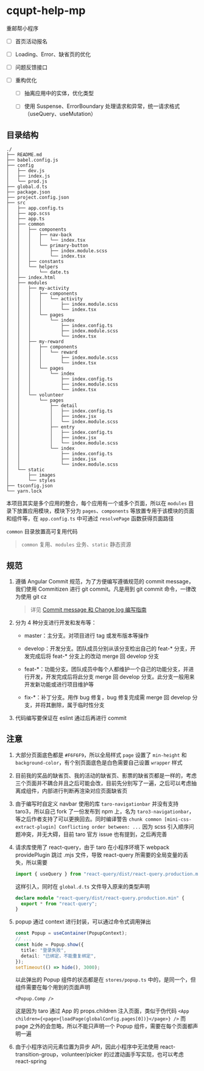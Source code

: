 # cqupt-help-mp

重邮帮小程序

- [ ] 首页活动报名

- [ ] Loading、Error、缺省页的优化

- [ ] 问题反馈接口

- [ ] 重构优化

    - [ ] 抽离应用中的实体，优化类型

    - [ ] 使用 Suspense、ErrorBoundary 处理请求和异常，统一请求格式（useQuery、useMutation）

## 目录结构

```shell
./
├── README.md
├── babel.config.js
├── config
│   ├── dev.js
│   ├── index.js
│   └── prod.js
├── global.d.ts
├── package.json
├── project.config.json
├── src
│   ├── app.config.ts
│   ├── app.scss
│   ├── app.ts
│   ├── common
│   │   ├── components
│   │   │   ├── nav-back
│   │   │   │   └── index.tsx
│   │   │   └── primary-button
│   │   │       ├── index.module.scss
│   │   │       └── index.tsx
│   │   ├── constants
│   │   └── helpers
│   │       └── date.ts
│   ├── index.html
│   ├── modules
│   │   ├── my-activity
│   │   │   ├── components
│   │   │   │   └── activity
│   │   │   │       ├── index.module.scss
│   │   │   │       └── index.tsx
│   │   │   └── pages
│   │   │       └── index
│   │   │           ├── index.config.ts
│   │   │           ├── index.module.scss
│   │   │           └── index.tsx
│   │   ├── my-reward
│   │   │   ├── components
│   │   │   │   └── reward
│   │   │   │       ├── index.module.scss
│   │   │   │       └── index.tsx
│   │   │   └── pages
│   │   │       └── index
│   │   │           ├── index.config.ts
│   │   │           ├── index.module.scss
│   │   │           └── index.tsx
│   │   └── volunteer
│   │       └── pages
│   │           ├── detail
│   │           │   ├── index.config.ts
│   │           │   ├── index.jsx
│   │           │   └── index.module.scss
│   │           ├── entry
│   │           │   ├── index.config.ts
│   │           │   ├── index.jsx
│   │           │   └── index.module.scss
│   │           └── index
│   │               ├── index.config.ts
│   │               ├── index.jsx
│   │               └── index.module.scss
│   └── static
│       ├── images
│       └── styles
├── tsconfig.json
└── yarn.lock
```

本项目其实是多个应用的整合，每个应用有一个或多个页面，所以在 `modules` 目录下放置应用模块，模块下分为 `pages`、`components` 等放置专用于该模块的页面和组件等，在 `app.config.ts` 中可通过 `resolvePage` 函数获得页面路径

`common` 目录放置高可复用代码

> `common` 复用、`modules` 业务、`static` 静态资源

## 规范

1. 遵循 Angular Commit 规范，为了方便编写遵循规范的 commit message，我们使用 Commitizen 进行 git commit。凡是用到 git commit 命令，一律改为使用 git cz

   > 详见 [Commit message 和 Change log 编写指南](https://www.ruanyifeng.com/blog/2016/01/commit_message_change_log.html)

2. 分为 4 种分支进行开发和发布等：

   - master：主分支。对项目进行 tag 或发布版本等操作

   - develop：开发分支。团队成员分别从该分支检出自己的 feat-\* 分支，开发完成后将 feat-\* 分支上的改动 merge 回 develop 分支

   - feat-\*：功能分支。团队成员中每个人都维护一个自己的功能分支，并进行开发，开发完成后将此分支 merge 回 develop 分支。此分支一般用来开发新功能或进行项目维护等

   - fix-\*：补丁分支。用作 bug 修复，bug 修复完成需 merge 回 develop 分支，并将其删除，属于临时性分支

3. 代码编写要保证在 eslint 通过后再进行 commit

## 注意

1. 大部分页面底色都是 `#F6F6F9`，所以全局样式 `page` 设置了 `min-height` 和 `background-color`，有个别页面底色是白色需要自己设置 `wrapper` 样式

2. 目前我的奖品的缺省页、我的活动的缺省页、影票的缺省页都是一样的，考虑三个页面并不耦合并且之后可能会改，目前先分别写了一遍，之后可以考虑抽离成组件，内部进行判断再渲染对应页面缺省页

3. 由于编写时自定义 navbar 使用的库 `taro-navigationbar` 并没有支持 taro3，所以自己 fork 了一份发布到 npm 上，名为 `taro3-navigationbar`，等之后作者支持了可以更换回去。同时编译警告 `chunk common [mini-css-extract-plugin] Conflicting order between: ...` 因为 scss 引入顺序问题冲突，并无大碍，目前 taro 官方 issue 也有提到，之后再完善

4. 请求库使用了 react-query，由于 taro 在小程序环境下 webpack providePlugin 跳过 .mjs 文件，导致 react-query 所需要的全局变量的丢失，所以需要

   ```ts
   import { useQuery } from "react-query/dist/react-query.production.min";
   ```

   这样引入，同时在 `global.d.ts` 文件导入原来的类型声明

   ```ts
   declare module "react-query/dist/react-query.production.min" {
     export * from "react-query";
   }
   ```

5. popup 通过 context 进行封装，可以通过命令式调用弹出

   ```ts
   const Popup = useContainer(PopupContext);
   // ...
   const hide = Popup.show({
     title: "登录失败",
     detail: "已绑定，不能重复绑定",
   });
   setTimeout(() => hide(), 3000);
   ```

   以此弹出的 Popup 组件的状态都是在 `stores/popup.ts` 中的，是同一个，但组件需要在每个用到的页面声明

   ```tsx
   <Popup.Comp />
   ```

   这是因为 taro 通过 App 的 props.children 注入页面，类似于伪代码 `<App children={<page>{loadPage(globalConfig.pages[0])}</page>} />` 而 page 之外的会忽略，所以不能只声明一个 Popup 组件，需要在每个页面都声明一遍

6. 由于小程序访问元素位置为异步 API，因此小程序中无法使用 react-transition-group，volunteer/picker 的过渡动画手写实现，也可以考虑 react-spring
